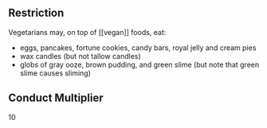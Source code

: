 ## Restriction

Vegetarians may, on top of [[vegan]] foods, eat:
- eggs, pancakes, fortune cookies, candy bars, royal jelly and cream pies
- wax candles (but not tallow candles)
- globs of gray ooze, brown pudding, and green slime (but note that green slime causes sliming)

## Conduct Multiplier

10
